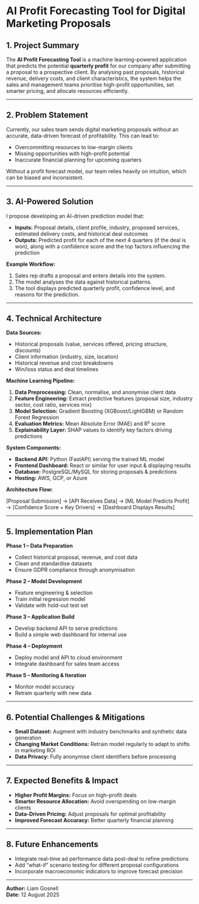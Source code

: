 # AI Profit Forecasting Tool for Digital Marketing Proposals

## 1. Project Summary
The **AI Profit Forecasting Tool** is a machine learning–powered application that predicts the potential **quarterly profit** for our company after submitting a proposal to a prospective client. By analysing past proposals, historical revenue, delivery costs, and client characteristics, the system helps the sales and management teams prioritise high-profit opportunities, set smarter pricing, and allocate resources efficiently.

---

## 2. Problem Statement
Currently, our sales team sends digital marketing proposals without an accurate, data-driven forecast of profitability. This can lead to:
- Overcommitting resources to low-margin clients
- Missing opportunities with high-profit potential
- Inaccurate financial planning for upcoming quarters

Without a profit forecast model, our team relies heavily on intuition, which can be biased and inconsistent.

---

## 3. AI-Powered Solution
I propose developing an AI-driven prediction model that:
- **Inputs:** Proposal details, client profile, industry, proposed services, estimated delivery costs, and historical deal outcomes
- **Outputs:** Predicted profit for each of the next 4 quarters (if the deal is won), along with a confidence score and the top factors influencing the prediction

**Example Workflow:**
1. Sales rep drafts a proposal and enters details into the system.
2. The model analyses the data against historical patterns.
3. The tool displays predicted quarterly profit, confidence level, and reasons for the prediction.

---

## 4. Technical Architecture

**Data Sources:**
- Historical proposals (value, services offered, pricing structure, discounts)
- Client information (industry, size, location)
- Historical revenue and cost breakdowns
- Win/loss status and deal timelines

**Machine Learning Pipeline:**
1. **Data Preprocessing:** Clean, normalise, and anonymise client data
2. **Feature Engineering:** Extract predictive features (proposal size, industry sector, cost ratio, services mix)
3. **Model Selection:** Gradient Boosting (XGBoost/LightGBM) or Random Forest Regression
4. **Evaluation Metrics:** Mean Absolute Error (MAE) and R² score
5. **Explainability Layer:** SHAP values to identify key factors driving predictions

**System Components:**
- **Backend API:** Python (FastAPI) serving the trained ML model
- **Frontend Dashboard:** React or similar for user input & displaying results
- **Database:** PostgreSQL/MySQL for storing proposals & predictions
- **Hosting:** AWS, GCP, or Azure

**Architecture Flow:**

[Proposal Submission] → [API Receives Data] → [ML Model Predicts Profit]  
→ [Confidence Score + Key Drivers] → [Dashboard Displays Results]  


---

## 5. Implementation Plan

**Phase 1 – Data Preparation**
- Collect historical proposal, revenue, and cost data
- Clean and standardise datasets
- Ensure GDPR compliance through anonymisation

**Phase 2 – Model Development**
- Feature engineering & selection
- Train initial regression model
- Validate with hold-out test set

**Phase 3 – Application Build**
- Develop backend API to serve predictions
- Build a simple web dashboard for internal use

**Phase 4 – Deployment**
- Deploy model and API to cloud environment
- Integrate dashboard for sales team access

**Phase 5 – Monitoring & Iteration**
- Monitor model accuracy
- Retrain quarterly with new data

---

## 6. Potential Challenges & Mitigations
- **Small Dataset:** Augment with industry benchmarks and synthetic data generation
- **Changing Market Conditions:** Retrain model regularly to adapt to shifts in marketing ROI
- **Data Privacy:** Fully anonymise client identifiers before processing

---

## 7. Expected Benefits & Impact
- **Higher Profit Margins:** Focus on high-profit deals
- **Smarter Resource Allocation:** Avoid overspending on low-margin clients
- **Data-Driven Pricing:** Adjust proposals for optimal profitability
- **Improved Forecast Accuracy:** Better quarterly financial planning

---

## 8. Future Enhancements
- Integrate real-time ad performance data post-deal to refine predictions
- Add “what-if” scenario testing for different proposal configurations
- Incorporate macroeconomic indicators to improve forecast precision

---

**Author:** Liam Gosnell  
**Date:** 12 August 2025
